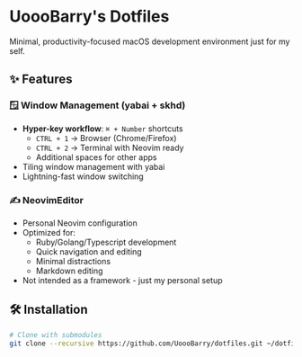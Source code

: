 # UoooBarry's Dotfiles

Minimal, productivity-focused macOS development environment just for my self.

## ✨ Features

### 🪟 Window Management (yabai + skhd)
- **Hyper-key workflow**: `⌘ + Number` shortcuts
  - `CTRL + 1` → Browser (Chrome/Firefox)
  - `CTRL + 2` → Terminal with Neovim ready
  - Additional spaces for other apps
- Tiling window management with yabai
- Lightning-fast window switching

### ✍️ NeovimEditor
- Personal Neovim configuration
- Optimized for:
  - Ruby/Golang/Typescript development
  - Quick navigation and editing
  - Minimal distractions
  - Markdown editing
- Not intended as a framework - just my personal setup

## 🛠️ Installation

```bash
# Clone with submodules
git clone --recursive https://github.com/UoooBarry/dotfiles.git ~/dotfiles
